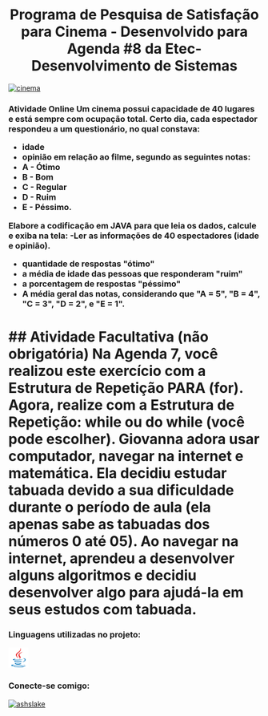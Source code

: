 <p align="center">

<h1 align="center"> Programa de Pesquisa de Satisfação para Cinema - Desenvolvido para Agenda #8 da Etec- Desenvolvimento de Sistemas</h1>

<p align="left">
  <a href="https://www.java.com" target="_blank" rel="noreferrer"> <img src="https://eadtec.cps.sp.gov.br/atividades/recursos/files/Ag08Fig1.PNG.jpg" alt="cinema" width="98" height="98" /> </a>
</p>

<h3 aling = "left"> 
  
Atividade Online
Um cinema possui capacidade de 40 lugares e está sempre com ocupação total. Certo dia, cada espectador respondeu a um questionário, no qual constava:
  - idade
  - opinião em relação ao filme, segundo as seguintes notas:
  -  A - Ótimo
  -  B - Bom
  -  C - Regular
  -  D - Ruim
  -  E - Péssimo.

Elabore a codificação em JAVA para que leia os dados, calcule e exiba na tela:
-Ler as informações de 40 espectadores (idade e opinião). 
- quantidade de respostas "ótimo"
- a média de idade das pessoas que responderam "ruim"
- a porcentagem de respostas "péssimo"
- A média geral das notas, considerando que "A = 5", "B = 4", "C = 3", "D = 2", e "E = 1".
</h3>

<h1> 
## Atividade Facultativa (não obrigatória)
Na Agenda 7, você realizou este exercício com a Estrutura de Repetição PARA (for). Agora, realize com a Estrutura de Repetição: while ou do while (você pode escolher).
Giovanna adora usar computador, navegar na internet e matemática. Ela decidiu estudar tabuada devido a sua dificuldade durante o período de aula (ela apenas sabe as tabuadas dos números 0 até 05). Ao navegar na internet, aprendeu a desenvolver alguns algoritmos e decidiu desenvolver algo para ajudá-la em seus estudos com tabuada.
</h1>

<h3 align="left">Linguagens utilizadas no projeto:</h3>
<p align="left">
  <a href="https://www.java.com" target="_blank" rel="noreferrer"> <img src="https://raw.githubusercontent.com/devicons/devicon/master/icons/java/java-original.svg" alt="java" width="40" height="40" /> </a>
</p>

<h3 align="left">Conecte-se comigo:</h3>
<p align="left">
  <a href="https://linkedin.com/in/paulo-henrique-a85955285">
    <img align="center" src="https://raw.githubusercontent.com/rahuldkjain/github-profile-readme-generator/master/src/images/icons/Social/linked-in-alt.svg" alt="ashslake" height="30" width="40" />
  </a>
</p>

